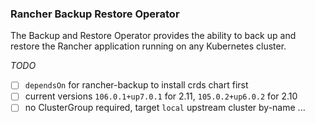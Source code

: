 ### Rancher Backup Restore Operator

The Backup and Restore Operator provides the ability to back up and restore the Rancher application running on any Kubernetes cluster.


_TODO_
- [ ] `dependsOn` for rancher-backup to install crds chart first
- [ ] current versions `106.0.1+up7.0.1` for 2.11, `105.0.2+up6.0.2` for 2.10
- [ ] no ClusterGroup required, target `local` upstream cluster by-name
...
